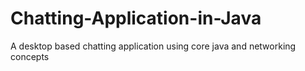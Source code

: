 # Chatting-Application-in-Java
A desktop based chatting application using core java and networking concepts
